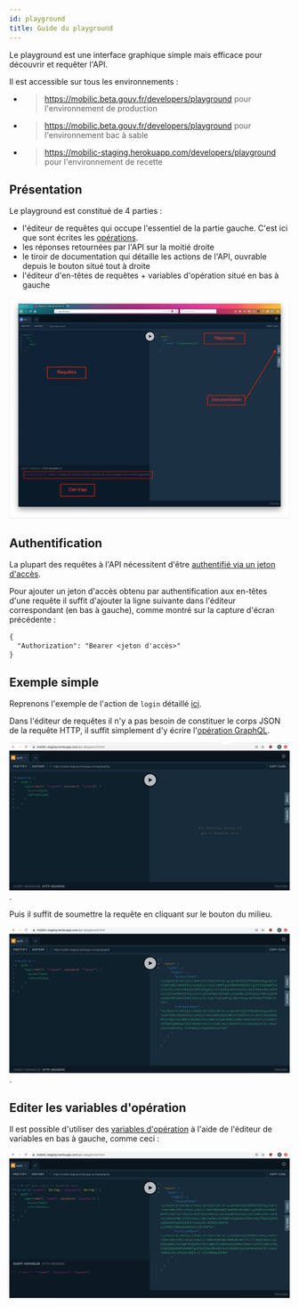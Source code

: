 ```yaml
---
id: playground
title: Guide du playground
---
```


Le playground est une interface graphique simple mais efficace pour découvrir et requêter l'API.

Il est accessible sur tous les environnements :

- > https://mobilic.beta.gouv.fr/developers/playground pour l'environnement de production

- > https://mobilic.beta.gouv.fr/developers/playground pour l'environnement bac à sable

- > https://mobilic-staging.herokuapp.com/developers/playground pour l'environnement de recette

## Présentation

Le playground est constitué de 4 parties :

- l'éditeur de requêtes qui occupe l'essentiel de la partie gauche. C'est ici que sont écrites les [opérations](graphql.md).
- les réponses retournées par l'API sur la moitié droite
- le tiroir de documentation qui détaille les actions de l'API, ouvrable depuis le bouton situé tout à droite
- l'éditeur d'en-têtes de requêtes + variables d'opération situé en bas à gauche

![playground.png](assets/playground.png)

## Authentification

La plupart des requêtes à l'API nécessitent d'être [authentifié via un jeton d'accès](auth.md).

Pour ajouter un jeton d'accès obtenu par authentification aux en-têtes d'une requête il suffit d'ajouter la ligne suivante dans l'éditeur correspondant (en bas à gauche), comme montré sur la capture d'écran précédente :

```
{
  "Authorization": "Bearer <jeton d'accès>"
}
```

## Exemple simple

Reprenons l'exemple de l'action de `login` détaillé [ici](how-to.md).

Dans l'éditeur de requêtes il n'y a pas besoin de constituer le corps JSON de la requête HTTP, il suffit simplement d'y écrire l'[opération GraphQL](graphql.md).

![playground-simple-request-before.png](assets/playground-simple-request-before.png).

Puis il suffit de soumettre la requête en cliquant sur le bouton du milieu.

![playground-simple-request-after.png](assets/playground-simple-request-after.png).

## Editer les variables d'opération

Il est possible d'utiliser des [variables d'opération](graphql.md) à l'aide de l'éditeur de variables en bas à gauche, comme ceci :

![playground-example-with-query-variables.png](assets/playground-example-with-query-variables.png)
